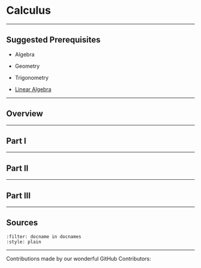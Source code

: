# Calculus

---

## Suggested Prerequisites

- Algebra

- Geometry

- Trigonometry

- [Linear Algebra](https://makeuseofdata.com/mathematical_topics/linear_algebra/index.html)

---

## Overview

---

## Part I

---

## Part II

---

## Part III

---

## Sources

```{bibliography} references.bib
:filter: docname in docnames
:style: plain
```

---

Contributions made by our wonderful GitHub Contributors: 